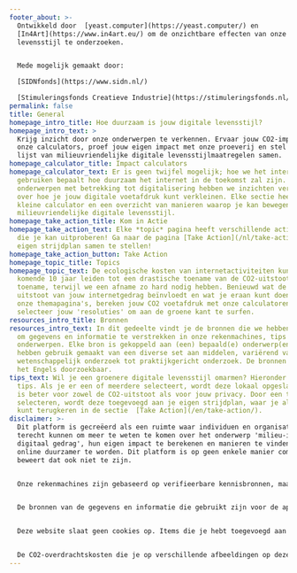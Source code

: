```yaml
---
footer_about: >-
  Ontwikkeld door  [yeast.computer](https://yeast.computer/) en
  [In4Art](https://www.in4art.eu/) om de onzichtbare effecten van onze digitale
  levensstijl te onderzoeken.


  Mede mogelijk gemaakt door:

  [SIDNfonds](https://www.sidn.nl/)

  [Stimuleringsfonds Creatieve Industrie](https://stimuleringsfonds.nl/)
permalink: false
title: General
homepage_intro_title: Hoe duurzaam is jouw digitale levensstijl?
homepage_intro_text: >
  Krijg inzicht door onze onderwerpen te verkennen. Ervaar jouw CO2-impact via
  onze calculators, proef jouw eigen impact met onze proeverij en stel je eigen
  lijst van milieuvriendelijke digitale levensstijlmaatregelen samen.
homepage_calculator_title: Impact calculators
homepage_calculator_text: Er is geen twijfel mogelijk; hoe we het internet
  gebruiken bepaalt hoe duurzaam het internet in de toekomst zal zijn. Voor 10
  onderwerpen met betrekking tot digitalisering hebben we inzichten verzameld
  over hoe je jouw digitale voetafdruk kunt verkleinen. Elke sectie heeft een
  kleine calculator en een overzicht van manieren waarop je kan bewegen naar een
  milieuvriendelijke digitale levensstijl.
homepage_take_action_title: Kom in Actie
homepage_take_action_text: Elke *topic* pagina heeft verschillende actiepunten
  die je kan uitproberen! Ga naar de pagina [Take Action](/nl/take-action) om je
  eigen strijdplan samen te stellen!
homepage_take_action_button: Take Action
homepage_topic_title: Topics
homepage_topic_text: De ecologische kosten van internetactiviteiten kunnen de
  komende 10 jaar leiden tot een drastische toename van de CO2-uitstoot. Een
  toename, terwijl we een afname zo hard nodig hebben. Benieuwd wat de CO2
  uitstoot van jouw internetgedrag beïnvloedt en wat je eraan kunt doen? Lees
  onze themapagina's, bereken jouw CO2 voetafdruk met onze calculatoren en
  selecteer jouw 'resoluties' om aan de groene kant te surfen.
resources_intro_title: Bronnen
resources_intro_text: In dit gedeelte vindt je de bronnen die we hebben gebruikt
  om gegevens en informatie te verstrekken in onze rekenmachines, tips en
  onderwerpen. Elke bron is gekoppeld aan (een) bepaald(e) onderwerp(en). We
  hebben gebruik gemaakt van een diverse set aan middelen, variërend van
  wetenschappelijk onderzoek tot praktijkgericht onderzoek. De bronnen zijn in
  het Engels doorzoekbaar.
tips_text: Wil je een groenere digitale levensstijl omarmen? Hieronder staan wat
  tips. Als je er een of meerdere selecteert, wordt deze lokaal opgeslagen. Dit
  is beter voor zowel de CO2-uitstoot als voor jouw privacy. Door een tip te
  selecteren, wordt deze toegevoegd aan je eigen strijdplan, waar je altijd naar
  kunt terugkeren in de sectie  [Take Action](/en/take-action/).
disclaimer: >-
  Dit platform is gecreëerd als een ruimte waar individuen en organisaties
  terecht kunnen om meer te weten te komen over het onderwerp 'milieu-impact van
  digitaal gedrag', hun eigen impact te berekenen en manieren te vinden om
  online duurzamer te worden. Dit platform is op geen enkele manier compleet, en
  beweert dat ook niet te zijn.


  Onze rekenmachines zijn gebaseerd op verifieerbare kennisbronnen, maar zijn niet volledig en evenmin exacte weergaven van de werkelijkheid. Alle gegevens op dit platform zijn onderhevig aan schattingen en/of gemiddelden en vertegenwoordigen geen individuele gevallen of situaties.


  De bronnen van de gegevens en informatie die gebruikt zijn voor de aparte onderwerpsecties, zijn te vinden in de bronnensectie. We slaan de resultaten van je rekenmachine niet op, maar je kunt altijd terugkeren naar de take-action pagina om je strijdplan te bekijken, zolang je hetzelfde apparaat gebruikt.


  Deze website slaat geen cookies op. Items die je hebt toegevoegd aan je strijdplan op de actie-pagina worden opgeslagen in "Lokale opslag", een privégegevensopslag in je browser en niet beschikbaar voor servers of derden.


  De CO2-overdrachtskosten die je op verschillende afbeeldingen op deze website ziet, worden berekend door de grootte van het afbeeldingsbestand (in kilobytes) te vermenigvuldigen met 0,000000936 (gram per kilobyte). De schatting houdt alleen rekening met de overdracht van de afbeelding van de server naar jouw browser en houdt geen rekening met de opslag of het energieverbruik van de afbeelding.
---
```

